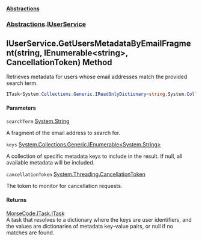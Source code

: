 #### [Abstractions](../../index.md 'index')
### [Abstractions](../index.md 'Abstractions').[IUserService](index.md 'Abstractions\.IUserService')

## IUserService\.GetUsersMetadataByEmailFragment\(string, IEnumerable\<string\>, CancellationToken\) Method

Retrieves metadata for users whose email addresses match the provided search term\.

```csharp
ITask<System.Collections.Generic.IReadOnlyDictionary<string,System.Collections.Generic.IReadOnlyDictionary<string,string?>?>?> GetUsersMetadataByEmailFragment(string searchTerm, System.Collections.Generic.IEnumerable<string>? keys, System.Threading.CancellationToken cancellationToken);
```
#### Parameters

<a name='Abstractions.IUserService.GetUsersMetadataByEmailFragment(string,System.Collections.Generic.IEnumerable_string_,System.Threading.CancellationToken).searchTerm'></a>

`searchTerm` [System\.String](https://learn.microsoft.com/en-us/dotnet/api/system.string 'System\.String')

A fragment of the email address to search for\.

<a name='Abstractions.IUserService.GetUsersMetadataByEmailFragment(string,System.Collections.Generic.IEnumerable_string_,System.Threading.CancellationToken).keys'></a>

`keys` [System\.Collections\.Generic\.IEnumerable&lt;](https://learn.microsoft.com/en-us/dotnet/api/system.collections.generic.ienumerable-1 'System\.Collections\.Generic\.IEnumerable\`1')[System\.String](https://learn.microsoft.com/en-us/dotnet/api/system.string 'System\.String')[&gt;](https://learn.microsoft.com/en-us/dotnet/api/system.collections.generic.ienumerable-1 'System\.Collections\.Generic\.IEnumerable\`1')

A collection of specific metadata keys to include in the result\. If null, all available metadata
will be included\.

<a name='Abstractions.IUserService.GetUsersMetadataByEmailFragment(string,System.Collections.Generic.IEnumerable_string_,System.Threading.CancellationToken).cancellationToken'></a>

`cancellationToken` [System\.Threading\.CancellationToken](https://learn.microsoft.com/en-us/dotnet/api/system.threading.cancellationtoken 'System\.Threading\.CancellationToken')

The token to monitor for cancellation requests\.

#### Returns
[MorseCode\.ITask\.ITask](https://learn.microsoft.com/en-us/dotnet/api/morsecode.itask.itask 'MorseCode\.ITask\.ITask')  
A task that resolves to a dictionary where the keys are user identifiers, and the values are dictionaries of
metadata key\-value pairs, or null if no matches are found\.